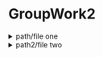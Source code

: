 <!--
 _       __          __  _____
| |     / /__  ___  / /_|__  /
| | /| / / _ \/ _ \/ //_//_ < 
| |/ |/ /  __/  __/ ,< ___/ / 
|__/|__/\___/\___/_/|_/____/  
                              
Maintainers:
Date Created:
-->

# GroupWork2

<details>
    <summary>path/file one</summary>

    ``` java
        /* test */
    ```
</details>

<details>
    <summary>path2/file two</summary>

    ``` java
        /* test */
    ```
</details>
